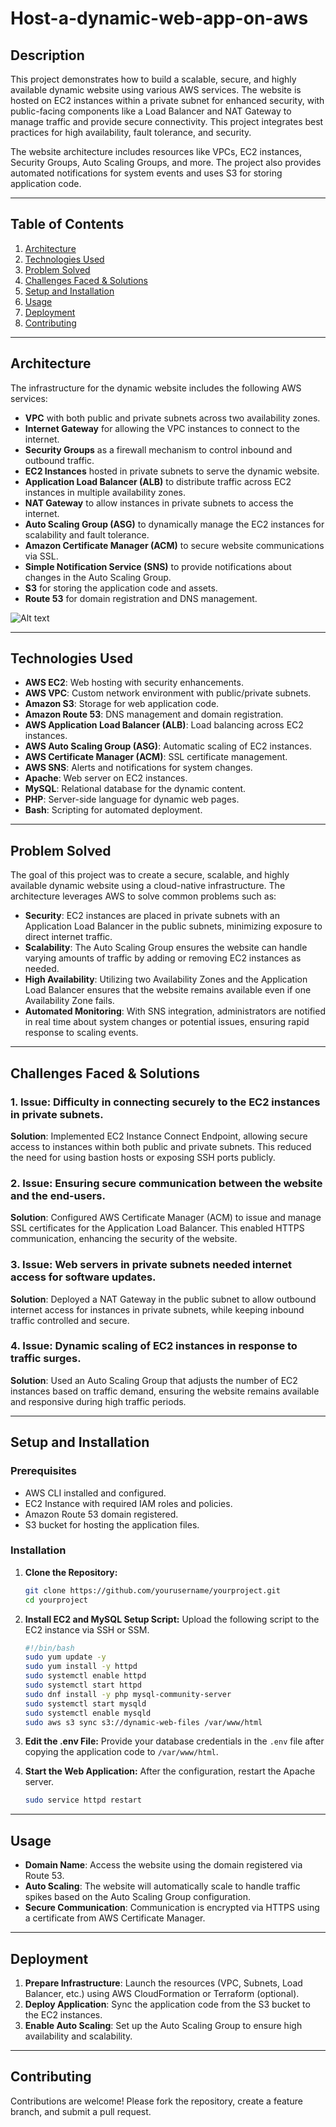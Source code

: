 # Host-a-dynamic-web-app-on-aws

## Description
This project demonstrates how to build a scalable, secure, and highly available dynamic website using various AWS services. The website is hosted on EC2 instances within a private subnet for enhanced security, with public-facing components like a Load Balancer and NAT Gateway to manage traffic and provide secure connectivity. This project integrates best practices for high availability, fault tolerance, and security.

The website architecture includes resources like VPCs, EC2 instances, Security Groups, Auto Scaling Groups, and more. The project also provides automated notifications for system events and uses S3 for storing application code.

---

## Table of Contents
1. [Architecture](#architecture)
2. [Technologies Used](#technologies-used)
3. [Problem Solved](#problem-solved)
4. [Challenges Faced & Solutions](#challenges-faced--solutions)
5. [Setup and Installation](#setup-and-installation)
6. [Usage](#usage)
7. [Deployment](#deployment)
8. [Contributing](#contributing)

---

## Architecture
The infrastructure for the dynamic website includes the following AWS services:
- **VPC** with both public and private subnets across two availability zones.
- **Internet Gateway** for allowing the VPC instances to connect to the internet.
- **Security Groups** as a firewall mechanism to control inbound and outbound traffic.
- **EC2 Instances** hosted in private subnets to serve the dynamic website.
- **Application Load Balancer (ALB)** to distribute traffic across EC2 instances in multiple availability zones.
- **NAT Gateway** to allow instances in private subnets to access the internet.
- **Auto Scaling Group (ASG)** to dynamically manage the EC2 instances for scalability and fault tolerance.
- **Amazon Certificate Manager (ACM)** to secure website communications via SSL.
- **Simple Notification Service (SNS)** to provide notifications about changes in the Auto Scaling Group.
- **S3** for storing the application code and assets.
- **Route 53** for domain registration and DNS management.

![Alt text](/Host_a_Dynamic_Web_App_on_AWS.jpg)

---

## Technologies Used
- **AWS EC2**: Web hosting with security enhancements.
- **AWS VPC**: Custom network environment with public/private subnets.
- **Amazon S3**: Storage for web application code.
- **Amazon Route 53**: DNS management and domain registration.
- **AWS Application Load Balancer (ALB)**: Load balancing across EC2 instances.
- **AWS Auto Scaling Group (ASG)**: Automatic scaling of EC2 instances.
- **AWS Certificate Manager (ACM)**: SSL certificate management.
- **AWS SNS**: Alerts and notifications for system changes.
- **Apache**: Web server on EC2 instances.
- **MySQL**: Relational database for the dynamic content.
- **PHP**: Server-side language for dynamic web pages.
- **Bash**: Scripting for automated deployment.

---

## Problem Solved
The goal of this project was to create a secure, scalable, and highly available dynamic website using a cloud-native infrastructure. The architecture leverages AWS to solve common problems such as:

- **Security**: EC2 instances are placed in private subnets with an Application Load Balancer in the public subnets, minimizing exposure to direct internet traffic.
- **Scalability**: The Auto Scaling Group ensures the website can handle varying amounts of traffic by adding or removing EC2 instances as needed.
- **High Availability**: Utilizing two Availability Zones and the Application Load Balancer ensures that the website remains available even if one Availability Zone fails.
- **Automated Monitoring**: With SNS integration, administrators are notified in real time about system changes or potential issues, ensuring rapid response to scaling events.

---

## Challenges Faced & Solutions
### 1. **Issue**: Difficulty in connecting securely to the EC2 instances in private subnets.
   **Solution**: Implemented EC2 Instance Connect Endpoint, allowing secure access to instances within both public and private subnets. This reduced the need for using bastion hosts or exposing SSH ports publicly.

### 2. **Issue**: Ensuring secure communication between the website and the end-users.
   **Solution**: Configured AWS Certificate Manager (ACM) to issue and manage SSL certificates for the Application Load Balancer. This enabled HTTPS communication, enhancing the security of the website.

### 3. **Issue**: Web servers in private subnets needed internet access for software updates.
   **Solution**: Deployed a NAT Gateway in the public subnet to allow outbound internet access for instances in private subnets, while keeping inbound traffic controlled and secure.

### 4. **Issue**: Dynamic scaling of EC2 instances in response to traffic surges.
   **Solution**: Used an Auto Scaling Group that adjusts the number of EC2 instances based on traffic demand, ensuring the website remains available and responsive during high traffic periods.

---

## Setup and Installation

### Prerequisites
- AWS CLI installed and configured.
- EC2 Instance with required IAM roles and policies.
- Amazon Route 53 domain registered.
- S3 bucket for hosting the application files.

### Installation
1. **Clone the Repository:**
   ```bash
   git clone https://github.com/yourusername/yourproject.git
   cd yourproject
   ```

2. **Install EC2 and MySQL Setup Script:**
   Upload the following script to the EC2 instance via SSH or SSM.

   ```bash
   #!/bin/bash
   sudo yum update -y
   sudo yum install -y httpd
   sudo systemctl enable httpd 
   sudo systemctl start httpd
   sudo dnf install -y php mysql-community-server
   sudo systemctl start mysqld
   sudo systemctl enable mysqld
   sudo aws s3 sync s3://dynamic-web-files /var/www/html
   ```

3. **Edit the .env File:**
   Provide your database credentials in the `.env` file after copying the application code to `/var/www/html`.

4. **Start the Web Application:**
   After the configuration, restart the Apache server.
   ```bash
   sudo service httpd restart
   ```

---

## Usage
- **Domain Name**: Access the website using the domain registered via Route 53.
- **Auto Scaling**: The website will automatically scale to handle traffic spikes based on the Auto Scaling Group configuration.
- **Secure Communication**: Communication is encrypted via HTTPS using a certificate from AWS Certificate Manager.

---

## Deployment
1. **Prepare Infrastructure**: Launch the resources (VPC, Subnets, Load Balancer, etc.) using AWS CloudFormation or Terraform (optional).
2. **Deploy Application**: Sync the application code from the S3 bucket to the EC2 instances.
3. **Enable Auto Scaling**: Set up the Auto Scaling Group to ensure high availability and scalability.

---

## Contributing
Contributions are welcome! Please fork the repository, create a feature branch, and submit a pull request.
